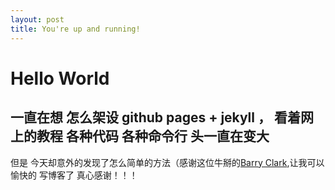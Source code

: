```yaml
---
layout: post
title: You're up and running!
---
```


# Hello World  

## 一直在想 怎么架设 github pages + jekyll ， 看着网上的教程 各种代码 各种命令行 头一直在变大
但是 今天却意外的发现了怎么简单的方法（感谢这位牛掰的[Barry Clark](https://github.com/barryclark/jekyll-now),让我可以愉快的
写博客了   真心感谢！！！  

